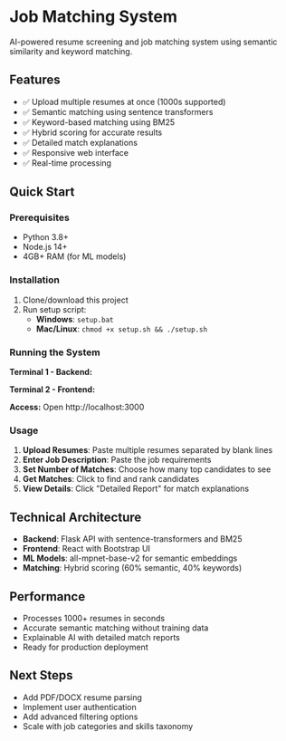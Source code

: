 # Job Matching System

AI-powered resume screening and job matching system using semantic similarity and keyword matching.

## Features

- ✅ Upload multiple resumes at once (1000s supported)
- ✅ Semantic matching using sentence transformers
- ✅ Keyword-based matching using BM25
- ✅ Hybrid scoring for accurate results
- ✅ Detailed match explanations
- ✅ Responsive web interface
- ✅ Real-time processing

## Quick Start

### Prerequisites
- Python 3.8+
- Node.js 14+
- 4GB+ RAM (for ML models)

### Installation

1. Clone/download this project
2. Run setup script:
   - **Windows**: `setup.bat`
   - **Mac/Linux**: `chmod +x setup.sh && ./setup.sh`

### Running the System

**Terminal 1 - Backend:**

**Terminal 2 - Frontend:**

**Access:** Open http://localhost:3000

### Usage

1. **Upload Resumes**: Paste multiple resumes separated by blank lines
2. **Enter Job Description**: Paste the job requirements
3. **Set Number of Matches**: Choose how many top candidates to see
4. **Get Matches**: Click to find and rank candidates
5. **View Details**: Click "Detailed Report" for match explanations

## Technical Architecture

- **Backend**: Flask API with sentence-transformers and BM25
- **Frontend**: React with Bootstrap UI
- **ML Models**: all-mpnet-base-v2 for semantic embeddings
- **Matching**: Hybrid scoring (60% semantic, 40% keywords)

## Performance

- Processes 1000+ resumes in seconds
- Accurate semantic matching without training data
- Explainable AI with detailed match reports
- Ready for production deployment

## Next Steps

- Add PDF/DOCX resume parsing
- Implement user authentication
- Add advanced filtering options
- Scale with job categories and skills taxonomy
